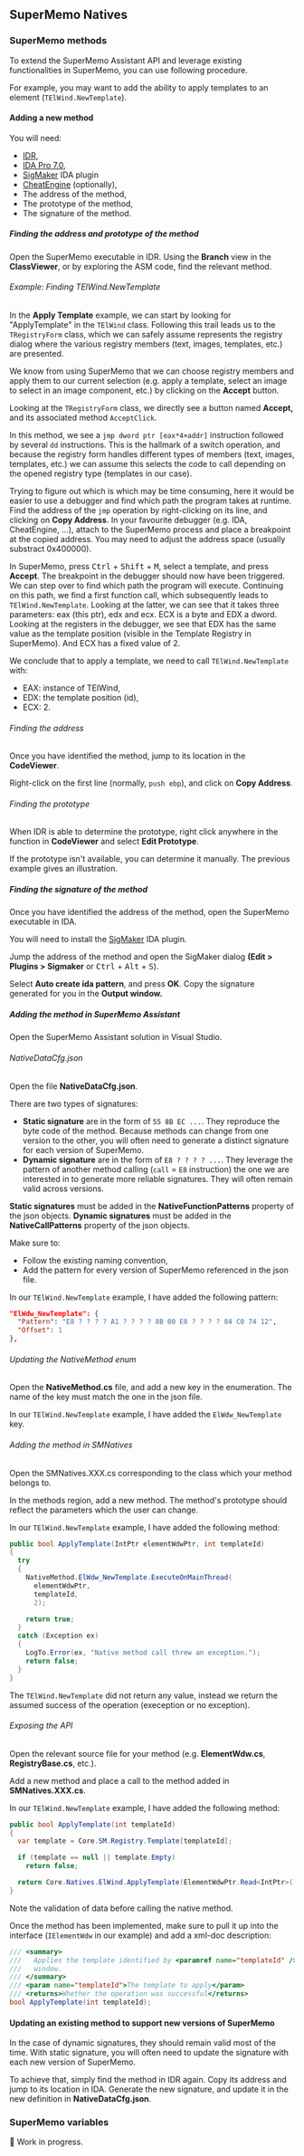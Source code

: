 ## SuperMemo Natives

### SuperMemo methods

To extend the SuperMemo Assistant API and leverage existing functionalities in SuperMemo, you can use following procedure.

For example, you may want to add the ability to apply templates to an element (`TElWind.NewTemplate`).

#### Adding a new method

You will need:
- [IDR](https://github.com/crypto2011/IDR),
- [IDA Pro 7.0](https://www.hex-rays.com/products/ida/),
- [SigMaker](https://github.com/ajkhoury/SigMaker-x64) IDA plugin
- [CheatEngine](https://www.cheatengine.org/) (optionally),
- The address of the method,
- The prototype of the method,
- The signature of the method.

##### Finding the address and prototype of the method

Open the SuperMemo executable in IDR. Using the **Branch** view in the **ClassViewer**, or by exploring the ASM code, find the relevant method.

###### Example: Finding TElWind.NewTemplate

In the **Apply Template** example, we can start by looking for "ApplyTemplate" in the `TElWind` class. Following this trail leads us to the `TRegistryForm` class, which we can safely assume represents the registry dialog where the various registry members (text, images, templates, etc.) are presented.

We know from using SuperMemo that we can choose registry members and apply them to our current selection (e.g. apply a template, select an image to select in an image component, etc.) by clicking on the **Accept** button.

Looking at the `TRegistryForm` class, we directly see a button named **Accept,** and its associated method `AcceptClick`.

In this method, we see a `jmp dword ptr [eax*4+addr]` instruction followed by several `dd` instructions. This is the hallmark of a switch operation, and because the registry form handles different types of members (text, images, templates, etc.) we can assume this selects the code to call depending on the opened registry type (templates in our case).

Trying to figure out which is which may be time consuming, here it would be easier to use a debugger and find which path the program takes at runtime. Find the address of the `jmp` operation by right-clicking on its line, and clicking on **Copy Address**. In your favourite debugger (e.g. IDA, CheatEngine, ...), attach to the SuperMemo process and place a breakpoint at the copied address. You may need to adjust the address space (usually substract 0x400000).

In SuperMemo, press <kbd>Ctrl</kbd> + <kbd>Shift</kbd> + <kbd>M</kbd>, select a template, and press **Accept**. The breakpoint in the debugger should now have been triggered. We can step over to find which path the program will execute. Continuing on this path, we find a first function call, which subsequently leads to `TElWind.NewTemplate`. Looking at the latter, we can see that it takes three parameters: eax (this ptr), edx and ecx. ECX is a byte and EDX a dword. Looking at the registers in the debugger, we see that EDX has the same value as the template position (visible in the Template Registry in SuperMemo). And ECX has a fixed value of 2.

We conclude that to apply a template, we need to call `TElWind.NewTemplate` with:
- EAX: instance of TElWind,
- EDX: the template position (id),
- ECX: 2.

###### Finding the address

Once you have identified the method, jump to its location in the **CodeViewer**.

Right-click on the first line (normally, `push ebp`), and click on **Copy Address**.

###### Finding the prototype

When IDR is able to determine the prototype, right click anywhere in the function in **CodeViewer** and select **Edit Prototype**.

If the prototype isn't available, you can determine it manually. The previous example gives an illustration.

##### Finding the signature of the method

Once you have identified the address of the method, open the SuperMemo executable in IDA.

You will need to install the [SigMaker](https://github.com/ajkhoury/SigMaker-x64) IDA plugin.

Jump the address of the method and open the SigMaker dialog **(Edit > Plugins > Sigmaker** or <kbd>Ctrl</kbd> + <kbd>Alt</kbd> + <kbd>S</kbd>).

Select **Auto create ida pattern**, and press **OK**. Copy the signature generated for you in the **Output window.**

##### Adding the method in SuperMemo Assistant

Open the SuperMemo Assistant solution in Visual Studio.

###### NativeDataCfg.json

Open the file **NativeDataCfg.json**.

There are two types of signatures:
- **Static signature** are in the form of `55 8B EC ...`. They reproduce the byte code of the method. Because methods can change from one version to the other, you will often need to generate a distinct signature for each version of SuperMemo.
- **Dynamic signature** are in the form of `E8 ? ? ? ? ...`. They leverage the pattern of another method calling (`call` = `E8` instruction) the one we are interested in to generate more reliable signatures. They will often remain valid across versions.

**Static signatures** must be added in the **NativeFunctionPatterns** property of the json objects.
**Dynamic signatures** must be added in the **NativeCallPatterns** property of the json objects.

Make sure to:
- Follow the existing naming convention,
- Add the pattern for every version of SuperMemo referenced in the json file.

In our `TElWind.NewTemplate` example, I have added the following pattern:
```json
"ElWdw_NewTemplate": {
  "Pattern": "E8 ? ? ? ? A1 ? ? ? ? 8B 00 E8 ? ? ? ? 84 C0 74 12",
  "Offset": 1 
},
```

###### Updating the NativeMethod enum

Open the **NativeMethod.cs** file, and add a new key in the enumeration. The name of the key must match the one in the json file.

In our `TElWind.NewTemplate` example, I have added the `ElWdw_NewTemplate` key.

###### Adding the method in SMNatives

Open the SMNatives.XXX.cs corresponding to the class which your method belongs to.

In the methods region, add a new method. The method's prototype should reflect the parameters which the user can change.

In our `TElWind.NewTemplate` example, I have added the following method:

```csharp
public bool ApplyTemplate(IntPtr elementWdwPtr, int templateId)
{
  try
  {
    NativeMethod.ElWdw_NewTemplate.ExecuteOnMainThread(
      elementWdwPtr,
      templateId,
      2);

    return true;
  }
  catch (Exception ex)
  {
    LogTo.Error(ex, "Native method call threw an exception.");
    return false;
  }
}
```

The `TElWind.NewTemplate` did not return any value, instead we return the assumed success of the operation (exeception or no exception).

###### Exposing the API

Open the relevant source file for your method (e.g. **ElementWdw.cs**, **RegistryBase.cs**, etc.).

Add a new method and place a call to the method added in **SMNatives.XXX.cs**.

In our `TElWind.NewTemplate` example, I have added the following method:

```csharp
public bool ApplyTemplate(int templateId)
{
  var template = Core.SM.Registry.Template[templateId];

  if (template == null || template.Empty)
    return false;

  return Core.Natives.ElWind.ApplyTemplate(ElementWdwPtr.Read<IntPtr>(), templateId);
}
```

Note the validation of data before calling the native method.

Once the method has been implemented, make sure to pull it up into the interface (`IElementWdw` in our example) and add a xml-doc description:

```csharp
/// <summary>
///   Applies the template identified by <paramref name="templateId" /> to the currently displayed element in the element
///   window.
/// </summary>
/// <param name="templateId">The template to apply</param>
/// <returns>Whether the operation was successful</returns>
bool ApplyTemplate(int templateId);
```

#### Updating an existing method to support new versions of SuperMemo

In the case of dynamic signatures, they should remain valid most of the time. With static signature, you will often need to update the signature with each new version of SuperMemo.

To achieve that, simply find the method in IDR again. Copy its address and jump to its location in IDA. Generate the new signature, and update it in the new definition in **NativeDataCfg.json**.

### SuperMemo variables

🚧 Work in progress.